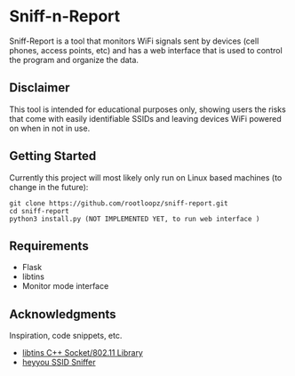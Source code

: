# Sniff-n-Report

Sniff-Report is a tool that monitors WiFi signals sent by devices (cell phones, access points, etc) and has a web interface that is used to control the program and organize the data. 

## Disclaimer

This tool is intended for educational purposes only, showing users the risks that come with easily identifiable SSIDs and leaving devices WiFi powered on when in not in use.

## Getting Started

Currently this project will most likely only run on Linux based machines (to change in the future):

```
git clone https://github.com/rootloopz/sniff-report.git
cd sniff-report
python3 install.py (NOT IMPLEMENTED YET, to run web interface )
```

## Requirements

* Flask
* libtins
* Monitor mode interface

## Acknowledgments

Inspiration, code snippets, etc.
* [libtins C++ Socket/802.11 Library](http://libtins.github.io/)
* [heyyou SSID Sniffer](https://github.com/abzicht/heyyou)
